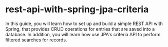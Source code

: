 # rest-api-with-spring-jpa-criteria
In this guide, you will learn how to set up and build a simple REST API with Spring, that provides CRUD operations for entries that are saved into a database. In addition, you will learn how use JPA's criteria API to perform filtered searches for records.
